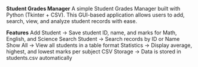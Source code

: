 **Student Grades Manager**
A simple Student Grades Manager built with Python (Tkinter + CSV).
This GUI-based application allows users to add, search, view, and analyze student records with ease.

**Features**
Add Student → Save student ID, name, and marks for Math, English, and Science
Search Student → Search records by ID or Name
Show All → View all students in a table format
Statistics → Display average, highest, and lowest marks per subject
CSV Storage → Data is stored in students.csv automatically
